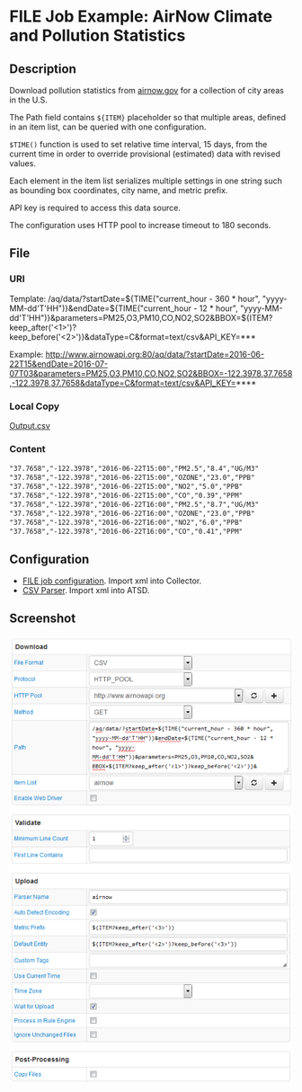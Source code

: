 # FILE Job Example: AirNow Climate and Pollution Statistics

## Description

Download pollution statistics from [airnow.gov](https://www.airnow.gov/) for a collection of city areas in the U.S.

The Path field contains `${ITEM}` placeholder so that multiple areas, defined in an item list, can be queried with one configuration.

`$TIME()` function is used to set relative time interval, 15 days, from the current time in order to override provisional (estimated) data with revised values.

Each element in the item list serializes multiple settings in one string such as bounding box coordinates, city name, and metric prefix.

API key is required to access this data source.

The configuration uses HTTP pool to increase timeout to 180 seconds.

## File

### URI

Template: /aq/data/?startDate=${TIME("current_hour - 360 * hour", "yyyy-MM-dd'T'HH")}&endDate=${TIME("current_hour - 12 * hour", "yyyy-MM-dd'T'HH")}&parameters=PM25,O3,PM10,CO,NO2,SO2&BBOX=${ITEM?keep_after('<1>')?keep_before('<2>')}&dataType=C&format=text/csv&API_KEY=***

Example: http://www.airnowapi.org:80/aq/data/?startDate=2016-06-22T15&endDate=2016-07-07T03&parameters=PM25,O3,PM10,CO,NO2,SO2&BBOX=-122.3978,37.7658,-122.3978,37.7658&dataType=C&format=text/csv&API_KEY=****

### Local Copy

[Output.csv](Output.csv)

### Content

```ls
"37.7658","-122.3978","2016-06-22T15:00","PM2.5","8.4","UG/M3"
"37.7658","-122.3978","2016-06-22T15:00","OZONE","23.0","PPB"
"37.7658","-122.3978","2016-06-22T15:00","NO2","5.0","PPB"
"37.7658","-122.3978","2016-06-22T15:00","CO","0.39","PPM"
"37.7658","-122.3978","2016-06-22T16:00","PM2.5","8.7","UG/M3"
"37.7658","-122.3978","2016-06-22T16:00","OZONE","23.0","PPB"
"37.7658","-122.3978","2016-06-22T16:00","NO2","6.0","PPB"
"37.7658","-122.3978","2016-06-22T16:00","CO","0.41","PPM"
```

## Configuration

* [FILE job configuration](airnow-job.xml). Import xml into Collector.
* [CSV Parser](airnow-parser.xml). Import xml into ATSD.

## Screenshot

![Job Screenshot](airnow-config.png)